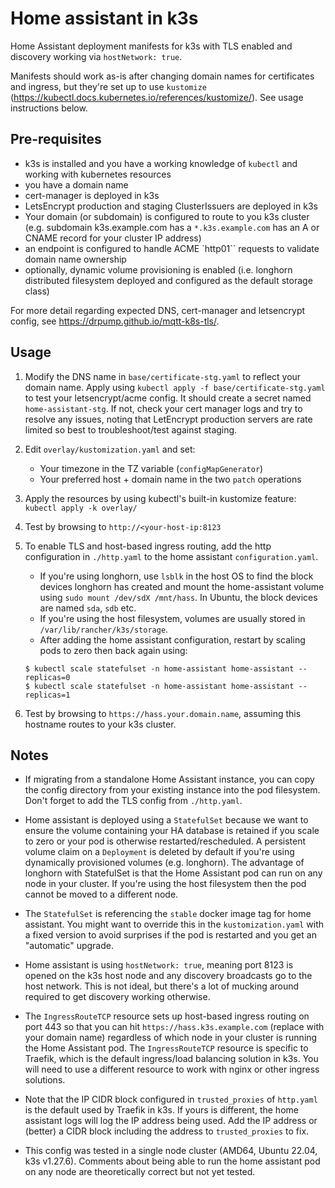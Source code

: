 # Home assistant in k3s

Home Assistant deployment manifests for k3s with TLS enabled and discovery working via `hostNetwork: true`. 

Manifests should work as-is after changing domain names for certificates and ingress, but they're set up to use `kustomize` (https://kubectl.docs.kubernetes.io/references/kustomize/). See usage instructions below. 

## Pre-requisites

- k3s is installed and you have a working knowledge of `kubectl` and working with kubernetes resources
- you have a domain name
- cert-manager is deployed in k3s
- LetsEncrypt production and staging ClusterIssuers are deployed in k3s
- Your domain (or subdomain) is configured to route to you k3s cluster (e.g. subdomain k3s.example.com has a `*.k3s.example.com` has an A or CNAME record for your cluster IP address)
- an endpoint is configured to handle ACME `http01`` requests to validate domain name ownership
- optionally, dynamic volume provisioning is enabled (i.e. longhorn distributed filesystem deployed and configured as the default storage class)

For more detail regarding expected DNS, cert-manager and letsencrypt config, see https://drpump.github.io/mqtt-k8s-tls/.

## Usage

1. Modify the DNS name in `base/certificate-stg.yaml` to reflect your domain name. Apply using `kubectl apply -f base/certificate-stg.yaml` to test your letsencrypt/acme config. It should create a secret named `home-assistant-stg`. If not, check your cert manager logs and try to resolve any issues, noting that LetEncrypt production servers are rate limited so best to troubleshoot/test against staging. 

1. Edit `overlay/kustomization.yaml` and set:
   - Your timezone in the TZ variable (`configMapGenerator`)
   - Your preferred host + domain name in the two `patch` operations

1. Apply the resources by using kubectl's built-in kustomize feature:  
   ```kubectl apply -k overlay/```

1. Test by browsing to `http://<your-host-ip:8123`

1. To enable TLS and host-based ingress routing, add the http configuration in `./http.yaml` to the home assistant `configuration.yaml`. 
   - If you're using longhorn, use `lsblk` in the host OS to find the block devices longhorn has created and mount the home-assistant volume using `sudo mount /dev/sdX /mnt/hass`. In Ubuntu, the block devices are named `sda`, `sdb` etc. 
   - If you're using the host filesystem, volumes are usually stored in `/var/lib/rancher/k3s/storage`. 
   - After adding the home assistant configuration, restart by scaling pods to zero then back again using:
   ```
   $ kubectl scale statefulset -n home-assistant home-assistant --replicas=0
   $ kubectl scale statefulset -n home-assistant home-assistant --replicas=1
   ```

1. Test by browsing to `https://hass.your.domain.name`, assuming this hostname routes to your k3s cluster.

## Notes

- If migrating from a standalone Home Assistant instance, you can copy the config directory from your existing instance into the pod filesystem. Don't forget to add the TLS config from `./http.yaml`.

- Home assistant is deployed using a `StatefulSet` because we want to ensure the volume containing your HA database is retained if you scale to zero or your pod is otherwise restarted/rescheduled. A persistent volume claim on a `Deployment` is deleted by default if you're using dynamically provisioned volumes (e.g. longhorn). The advantage of longhorn with StatefulSet is that the Home Assistant pod can run on any node in your cluster. If you're using the host filesystem then the pod cannot be moved to a different node. 

- The `StatefulSet` is referencing the `stable` docker image tag for home assistant. You might want to override this in the `kustomization.yaml` with a fixed version to avoid surprises if the pod is restarted and you get an "automatic" upgrade. 

- Home assistant is using `hostNetwork: true`, meaning port 8123 is opened on the k3s host node and any discovery broadcasts go to the host network. This is not ideal, but there's a lot of mucking around required to get discovery working otherwise. 

- The `IngressRouteTCP` resource sets up host-based ingress routing on port 443 so that you can hit `https://hass.k3s.example.com` (replace with your domain name) regardless of which node in your cluster is running the Home Assistant pod. The `IngressRouteTCP` resource is specific to Traefik, which is the default ingress/load balancing solution in k3s. You will need to use a different resource to work with nginx or other ingress solutions. 

- Note that the IP CIDR block configured in `trusted_proxies` of `http.yaml` is the default used by Traefik in k3s. If yours is different, the home assistant logs will log the IP address being used. Add the IP address or (better) a CIDR block including the address to `trusted_proxies` to fix. 

- This config was tested in a single node cluster (AMD64, Ubuntu 22.04, k3s v1.27.6). Comments about being able to run the home assistant pod on any node are theoretically correct but not yet tested. 
